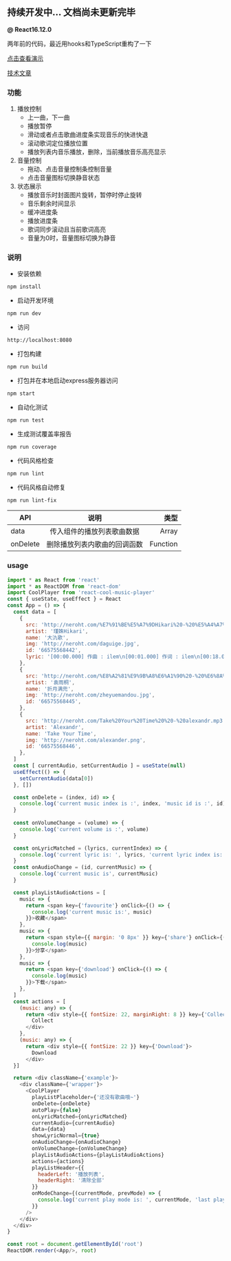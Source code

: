 ﻿## 持续开发中... 文档尚未更新完毕

**@ React16.12.0**

两年前的代码，最近用hooks和TypeScript重构了一下

[点击查看演示](http://akongkong.cn/build/)</br>

[技术文章](https://segmentfault.com/a/1190000012628577)


### 功能
1. 播放控制
   - 上一曲，下一曲
   - 播放暂停
   - 滑动或者点击歌曲进度条实现音乐的快进快退
   - 滚动歌词定位播放位置
   - 播放列表内音乐播放，删除，当前播放音乐高亮显示
2. 音量控制
   - 拖动、点击音量控制条控制音量
   - 点击音量图标切换静音状态
3. 状态展示
   - 播放音乐时封面图片旋转，暂停时停止旋转
   - 音乐剩余时间显示
   - 缓冲进度条
   - 播放进度条
   - 歌词同步滚动且当前歌词高亮
   - 音量为0时，音量图标切换为静音
### 说明
* 安装依赖
```
npm install
```
* 启动开发环境
```
npm run dev
```
* 访问
```
http://localhost:8080
```
* 打包构建
```
npm run build
```
* 打包并在本地启动express服务器访问
```
npm start
```
* 自动化测试
```
npm run test
```
* 生成测试覆盖率报告
```
npm run coverage
```
* 代码风格检查
```
npm run lint
```
* 代码风格自动修复
```
npm run lint-fix
```

| API           | 说明                         | 类型     |
| ------------- |:----------------------------:| --------:|
| data          | 传入组件的播放列表歌曲数据   | Array    |
| onDelete      | 删除播放列表内歌曲的回调函数 | Function |

### usage
```javascript
import * as React from 'react'
import * as ReactDOM from 'react-dom'
import CoolPlayer from 'react-cool-music-player'
const { useState, useEffect } = React
const App = () => {
  const data = [
    {
      src: 'http://neroht.com/%E7%91%BE%E5%A7%9DHikari%20-%20%E5%A4%A7%E6%B0%BF%E6%AD%8C%EF%BC%88%E6%88%8F%E8%85%94%E7%89%88%EF%BC%89%EF%BC%88Cover%EF%BC%9Ailem%EF%BC%89.mp3',
      artist: '瑾姝Hikari',
      name: '大氿歌',
      img: 'http://neroht.com/daguige.jpg',
      id: '66575568442',
      lyric: '[00:00.000] 作曲 : ilem\n[00:01.000] 作词 : ilem\n[00:18.071]翻唱/和编：瑾姝\n[00:19.328]土生木酿水中火\n...',
    },
    {
      src: 'http://neroht.com/%E8%A2%81%E9%9B%A8%E6%A1%90%20-%20%E6%8A%98%E6%9C%88%E6%BB%A1%E5%85%9C.mp3',
      artist: '袁雨桐',
      name: '折月满兜',
      img: 'http://neroht.com/zheyuemandou.jpg',
      id: '66575568445',
    },
    {
      src: 'http://neroht.com/Take%20Your%20Time%20%20-%20alexandr.mp3',
      artist: 'Alexandr',
      name: 'Take Your Time',
      img: 'http://neroht.com/alexander.png',
      id: '66575568446',
    },
  ]
  const [ currentAudio, setCurrentAudio ] = useState(null)
  useEffect(() => {
    setCurrentAudio(data[0])
  }, [])

  const onDelete = (index, id) => {
    console.log('current music index is :', index, 'music id is :', id)
  }
  
  const onVolumeChange = (volume) => {
    console.log('current volume is :', volume)
  }

  const onLyricMatched = (lyrics, currentIndex) => {
    console.log('current lyric is: ', lyrics, 'current lyric index is: ', currentIndex)
  }
  const onAudioChange = (id, currentMusic) => {
    console.log('current music is', currentMusic)
  }

  const playListAudioActions = [
    music => {
      return <span key={'favourite'} onClick={() => {
        console.log('current music is:', music)
      }}>收藏</span>
    },
    music => {
      return <span style={{ margin: '0 8px' }} key={'share'} onClick={() => {
        console.log(music)
      }}>分享</span>
    },
    music => {
      return <span key={'download'} onClick={() => {
        console.log(music)
      }}>下载</span>
    },
  ]
  const actions = [
    (music: any) => {
      return <div style={{ fontSize: 22, marginRight: 8 }} key={'Collect'}>
        Collect
      </div>
    },
    (music: any) => {
      return <div style={{ fontSize: 22 }} key={'Download'}>
        Download
      </div>
  }]

  return <div className={'example'}>
    <div className={'wrapper'}>
      <CoolPlayer
        playListPlaceholder={'还没有歌曲哦~'}
        onDelete={onDelete}
        autoPlay={false}
        onLyricMatched={onLyricMatched}
        currentAudio={currentAudio}
        data={data}
        showLyricNormal={true}
        onAudioChange={onAudioChange}
        onVolumeChange={onVolumeChange}
        playListAudioActions={playListAudioActions}
        actions={actions}
        playListHeader={{
          headerLeft: '播放列表',
          headerRight: '清除全部'
        }}
        onModeChange={(currentMode, prevMode) => {
          console.log('current play mode is: ', currentMode, 'last play mode is', prevMode)
        }}
      />
    </div>
  </div>
}

const root = document.getElementById('root')
ReactDOM.render(<App/>, root)

```